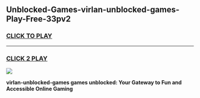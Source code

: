 
## Unblocked-Games-virlan-unblocked-games-Play-Free-33pv2
<h3>
<a href="https://premium76.site?title=virlan-unblocked-games&ref=21A">CLICK TO PLAY</a></h3>
<hr>

<h3>
<a href="https://premium76.site?title=virlan-unblocked-games&ref=21A">CLICK 2 PLAY</a>
  
</h3>

<a href="https://premium76.site?title=virlan-unblocked-games&ref=21A"><img src="https://clearcache.store/games.png"></a>


**virlan-unblocked-games games unblocked: Your Gateway to Fun and Accessible Online Gaming**
